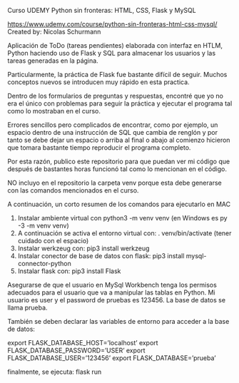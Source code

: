 Curso UDEMY
Python sin fronteras: HTML, CSS, Flask y MySQL


https://www.udemy.com/course/python-sin-fronteras-html-css-mysql/
Created by: Nicolas Schurmann

Aplicación de ToDo (tareas pendientes) elaborada con interfaz en HTLM, Python haciendo uso de Flask y SQL para almacenar los usuarios y las tareas generadas en la página.

Particularmente, la práctica de Flask fue bastante difícil de seguir. Muchos conceptos nuevos se introducen muy rápido en esta practica. 

Dentro de los formularios de preguntas y respuestas, encontré que yo no era el único con problemas para seguir la práctica y ejecutar el programa tal como lo mostraban en el curso.

Errores sencillos pero complicados de encontrar, como por ejemplo, un espacio dentro de una instrucción de SQL que cambia de renglón y por tanto se debe dejar un espacio o arriba al final o abajo al comienzo hicieron que tomara bastante tiempo reproducir el programa completo.

Por esta razón, publico este repositorio para que puedan ver mi código que después de bastantes horas funcionó tal como lo mencionan en el código.

NO incluyo en el repositorio la carpeta venv porque esta debe generarse con las comandos mencionados en el curso. 

A continuación, un corto resumen de los comandos para ejecutarlo en MAC

1. Instalar ambiente virtual con python3 -m venv venv (en Windows es py -3 -m venv venv)
2. A continuación se activa el entorno virtual con: . venv/bin/activate (tener cuidado con el espacio)
3. Instalar werkzeug con: pip3 install werkzeug
4. Instalar conector de base de datos con flask: pip3 install mysql-connector-python
5. Instalar flask con: pip3 install Flask


Asegurarse de que el usuario en MySql Workbench tenga los permisos adecuados para el usuario que va a manipular las tablas en Python. Mi usuario es user y el password de pruebas es 123456. La base de datos se llama prueba.

También se deben declarar las variables de entorno para acceder a la base de datos:

export FLASK_DATABASE_HOST=’localhost’
export FLASK_DATABASE_PASSWORD=’USER’
export FLASK_DATABASE_USER=’123456’
export FLASK_DATABASE=’prueba’

finalmente, se ejecuta: flask run